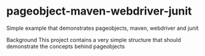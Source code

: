 # pageobject-maven-webdriver-junit
Simple example that demonstrates pageobjects, maven, webdriver and junit


Background
This project contains a very simple structure that should demonstrate the concepts behind pageobjects
